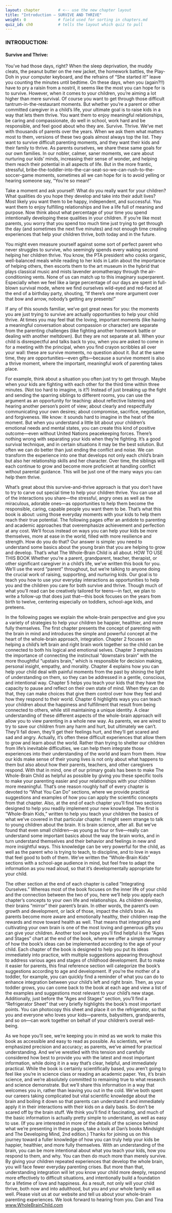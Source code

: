 ```yaml
---
layout: chapter        # <‑‑ use the new chapter layout
title: "Introduction – SURVIVE AND THRIVE"
weight: 0              # field used for sorting in chapters.md
quiz_id: ch0           # tells the layout which quiz to pull
---
```


### INTRODUCTION:

#### Survive and Thrive:

You’ve had those days, right? When the sleep deprivation, the
muddy cleats, the peanut butter on the new jacket, the
homework battles, the Play-Doh in your computer keyboard,
and the refrains of “She started it!” leave you counting the
minutes until bedtime. On these days, when you (again?!!)
have to pry a raisin from a nostril, it seems like the most you
can hope for is to survive.
However, when it comes to your children, you’re aiming a lot
higher than mere survival. Of course you want to get through
those difficult tantrum-in-the-restaurant moments. But
whether you’re a parent or other committed caregiver in a
child’s life, your ultimate goal is to raise kids in a way that
lets them thrive. You want them to enjoy meaningful
relationships, be caring and compassionate, do well in school,
work hard and be responsible, and feel good about who they
are.
Survive. Thrive.
We’ve met with thousands of parents over the years. When
we ask them what matters most to them, versions of these two
goals almost always top the list. They want to survive
difficult parenting moments, and they want their kids and
their family to thrive. As parents ourselves, we share these
same goals for our own families. In our nobler, calmer, saner
moments, we care about nurturing our kids’ minds, increasing
their sense of wonder, and helping them reach their potential
in all aspects of life. But in the more frantic, stressful,
bribe-the-toddler-into-the-car-seat-so-we-can-rush-to-the-soccer-game moments, sometimes all we can hope for is to avoid yelling or
hearing someone say, “You’re so mean!”

Take a moment and ask yourself: What do you really want for
your children? What qualities do you hope they develop and
take into their adult lives? Most likely you want them to be
happy, independent, and successful. You want them to enjoy
fulfilling relationships and live a life full of meaning and
purpose. Now think about what percentage of your time you
spend intentionally developing these qualities in your
children. If you’re like most parents, you worry that you
spend too much time just trying to get through the day (and
sometimes the next five minutes) and not enough time
creating experiences that help your children thrive, both today
and in the future.

You might even measure yourself against some sort of perfect
parent who never struggles to survive, who seemingly spends
every waking second helping her children thrive. You know,
the PTA president who cooks organic, well-balanced meals
while reading to her kids in Latin about the importance of
helping others, then escorts them to the art museum in the
hybrid that plays classical music and mists lavender
aromatherapy through the air-conditioning vents. None of us
can match up to this imaginary superparent. Especially when
we feel like a large percentage of our days are spent in
full-blown survival mode, where we find ourselves wild-eyed
and red-faced at the end of a birthday party, shouting, “If
there’s one more argument over that bow and arrow,
nobody’s getting any presents!”

If any of this sounds familiar, we’ve got great news for you:
the moments you are just trying to survive are actually
opportunities to help your child thrive. At times you may feel that the loving, important moments (like having a meaningful
conversation about compassion or character) are separate
from the parenting challenges (like fighting another
homework battle or dealing with another meltdown). But they
are not separate at all. When your child is disrespectful and
talks back to you, when you are asked to come in for a
meeting with the principal, when you find crayon scribbles all
over your wall: these are survive moments, no question about
it. But at the same time, they are opportunities—even
gifts—because a survive moment is also a thrive moment,
where the important, meaningful work of parenting takes
place.

For example, think about a situation you often just try to get
through. Maybe when your kids are fighting with each other
for the third time within three minutes. (Not too hard to
imagine, is it?) Instead of just breaking up the fight and
sending the sparring siblings to different rooms, you can use
the argument as an opportunity for teaching: about reflective
listening and hearing another person’s point of view; about
clearly and respectfully communicating your own desires;
about compromise, sacrifice, negotiation, and forgiveness.
We know: it sounds hard to imagine in the heat of the
moment. But when you understand a little bit about your
children’s emotional needs and mental states, you can create
this kind of positive outcome—even without United Nations
peacekeeping forces.
There’s nothing wrong with separating your kids when
they’re fighting. It’s a good survival technique, and in certain
situations it may be the best solution. But often we can do
better than just ending the conflict and noise. We can
transform the experience into one that develops not only each child’s brain but also her relationship skills and her character.
Over time, the siblings will each continue to grow and
become more proficient at handling conflict without parental
guidance. This will be just one of the many ways you can
help them thrive.

What’s great about this survive-and-thrive approach is that
you don’t have to try to carve out special time to help your
children thrive. You can use all of the interactions you
share—the stressful, angry ones as well as the miraculous,
adorable ones—as opportunities to help them become the
responsible, caring, capable people you want them to be.
That’s what this book is about: using those everyday
moments with your kids to help them reach their true
potential. The following pages offer an antidote to parenting
and academic approaches that overemphasize achievement
and perfection at any cost. We’ll focus instead on ways you
can help your kids be more themselves, more at ease in the
world, filled with more resilience and strength. How do you
do that? Our answer is simple: you need to understand some
basics about the young brain that you are helping to grow and
develop. That’s what The Whole-Brain Child is all about.
HOW TO USE THIS BOOK
Whether you’re a parent, grandparent, teacher, therapist, or
other significant caregiver in a child’s life, we’ve written this
book for you. We’ll use the word “parent” throughout, but
we’re talking to anyone doing the crucial work of raising,
supporting, and nurturing kids. Our goal is to teach you how
to use your everyday interactions as opportunities to help you
and the children you care for both survive and thrive. Though
much of what you’ll read can be creatively tailored for
teens—in fact, we plan to write a follow-up that does just that—this book focuses on the years from birth to twelve,
centering especially on toddlers, school-age kids, and
preteens.

In the following pages we explain the whole-brain perspective
and give you a variety of strategies to help your children be
happier, healthier, and more fully themselves. The first
chapter presents the concept of parenting with the brain in
mind and introduces the simple and powerful concept at the
heart of the whole-brain approach, integration. Chapter 2
focuses on helping a child’s left brain and right brain work
together so the child can be connected to both his logical and
emotional selves. Chapter 3 emphasizes the importance of
connecting the instinctual “downstairs brain” with the more
thoughtful “upstairs brain,” which is responsible for decision
making, personal insight, empathy, and morality. Chapter 4
explains how you can help your child deal with painful
moments from the past by shining the light of understanding
on them, so they can be addressed in a gentle, conscious, and
intentional way. Chapter 5 helps you teach your kids that they
have the capacity to pause and reflect on their own state of
mind. When they can do that, they can make choices that give
them control over how they feel and how they respond to
their world. Chapter 6 highlights ways you can teach your
children about the happiness and fulfillment that result from
being connected to others, while still maintaining a unique
identity.
A clear understanding of these different aspects of the
whole-brain approach will allow you to view parenting in a
whole new way. As parents, we are wired to try to save our
children from any harm and hurt, but ultimately we can’t.
They’ll fall down, they’ll get their feelings hurt, and they’ll get scared and sad and angry. Actually, it’s often these
difficult experiences that allow them to grow and learn about
the world. Rather than trying to shelter our children from
life’s inevitable difficulties, we can help them integrate those
experiences into their understanding of the world and learn
from them. How our kids make sense of their young lives is
not only about what happens to them but also about how their
parents, teachers, and other caregivers respond.
With that in mind, one of our primary goals has been to make
The Whole-Brain Child as helpful as possible by giving you
these specific tools to make your parenting easier and your
relationships with your children more meaningful. That’s one
reason roughly half of every chapter is devoted to “What You
Can Do” sections, where we provide practical suggestions
and examples of how you can apply the scientific concepts
from that chapter.
Also, at the end of each chapter you’ll find two sections
designed to help you readily implement your new knowledge.
The first is “Whole-Brain Kids,” written to help you teach
your children the basics of what we’ve covered in that
particular chapter. It might seem strange to talk to young
children about the brain. It is brain science, after all. But
we’ve found that even small children—as young as four or
five—really can understand some important basics about the
way the brain works, and in turn understand themselves and
their behavior and feelings in new and more insightful ways.
This knowledge can be very powerful for the child, as well as
the parent who is trying to teach, to discipline, and to love in
ways that feel good to both of them. We’ve written the
“Whole-Brain Kids” sections with a school-age audience in mind, but feel free to adapt the information as you read aloud,
so that it’s developmentally appropriate for your child.

The other section at the end of each chapter is called
“Integrating Ourselves.” Whereas most of the book focuses
on the inner life of your child and the connection between the
two of you, here we’ll help you apply each chapter’s concepts
to your own life and relationships. As children develop, their
brains “mirror” their parent’s brain. In other words, the
parent’s own growth and development, or lack of those,
impact the child’s brain. As parents become more aware and
emotionally healthy, their children reap the rewards and move
toward health as well. That means that integrating and
cultivating your own brain is one of the most loving and
generous gifts you can give your children.
Another tool we hope you’ll find helpful is the “Ages and
Stages” chart at the end of the book, where we offer a simple
summary of how the book’s ideas can be implemented
according to the age of your child. Each chapter of the book is
designed to help you put its ideas immediately into practice,
with multiple suggestions appearing throughout to address
various ages and stages of childhood development. But to
make it easier for parents, this final reference section will
categorize the book’s suggestions according to age and
development. If you’re the mother of a toddler, for example,
you can quickly find a reminder of what you can do to
enhance integration between your child’s left and right brain.
Then, as your toddler grows, you can come back to the book
at each age and view a list of the examples and suggestions
most relevant to your child’s new stage.
Additionally, just before the “Ages and Stages” section,
you’ll find a “Refrigerator Sheet” that very briefly highlights the book’s most important points. You can photocopy this
sheet and place it on the refrigerator, so that you and everyone
who loves your kids—parents, babysitters, grandparents, and
so on—can work together on behalf of your children’s overall
well-being.

As we hope you’ll see, we’re keeping you in mind as we
work to make this book as accessible and easy to read as
possible. As scientists, we’ve emphasized precision and
accuracy; as parents, we’ve aimed for practical understanding.
And we’ve wrestled with this tension and carefully
considered how best to provide you with the latest and most
important information, while doing it in a way that’s clear,
helpful, and immediately practical. While the book is
certainly scientifically based, you aren’t going to feel like
you’re in science class or reading an academic paper. Yes, it’s
brain science, and we’re absolutely committed to remaining
true to what research and science demonstrate. But we’ll
share this information in a way that welcomes you in, rather
than leaving you out in the cold. We’ve both spent our careers
taking complicated but vital scientific knowledge about the
brain and boiling it down so that parents can understand it and
immediately apply it in their interactions with their kids on a
daily basis. So don’t be scared off by the brain stuff. We think
you’ll find it fascinating, and much of the basic information is
actually pretty simple to understand, as well as easy to use. (If
you are interested in more of the details of the science behind
what we’re presenting in these pages, take a look at Dan’s
books Mindsight and The Developing Mind, 2nd edition.)
Thanks for joining us on this journey toward a fuller
knowledge of how you can truly help your kids be happier,
healthier, and more fully themselves. With an understanding of the brain, you can be more intentional about what you
teach your kids, how you respond to them, and why. You can
then do much more than merely survive. By giving your
children repeated experiences that develop the whole brain,
you will face fewer everyday parenting crises. But more than
that, understanding integration will let you know your child
more deeply, respond more effectively to difficult situations,
and intentionally build a foundation for a lifetime of love and
happiness. As a result, not only will your child thrive, both
now and into adulthood, but you and your whole family will
as well.
Please visit us at our website and tell us about your
whole-brain parenting experiences. We look forward to
hearing from you.
Dan and Tina
www.WholeBrainChild.com